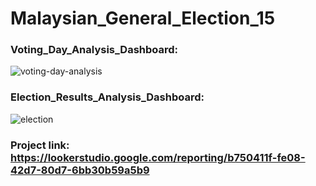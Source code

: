 # Malaysian_General_Election_15

### Voting_Day_Analysis_Dashboard:

![voting-day-analysis](https://user-images.githubusercontent.com/112166780/209434254-58bdea41-56ad-45af-83e6-258b8a06f7d7.png)

### Election_Results_Analysis_Dashboard:

![election](https://user-images.githubusercontent.com/112166780/209468901-11a8184f-f96e-4404-b70a-ba69a4d1f102.png)

### Project link: https://lookerstudio.google.com/reporting/b750411f-fe08-42d7-80d7-6bb30b59a5b9
